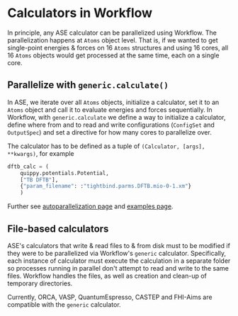 
# Calculators in Workflow

In principle, any ASE calculator can be parallelized using Workflow. The parallelization happens at `Atoms` object level. That is, if we wanted to get single-point energies & forces on 16 `Atoms` structures and using 16 cores, all 16 `Atoms` objects would get processed at the same time, each on a single core. 


## Parallelize with `generic.calculate()`

In ASE, we iterate over all `Atoms` objects, initialize a calculator, set it to an `Atoms` object and call it to evaluate energies and forces sequentially. In Workflow, with `generic.calculate` we define a way to initialize a calculator, define where from and to read and write configurations (`ConfigSet` and `OutputSpec`) and set a directive for how many cores to parallelize over. 

The calculator has to be defined as a tuple of `(Calculator, [args], **kwargs)`, for example 

```python
dftb_calc = (
    quippy.potentials.Potential, 
    ["TB DFTB"], 
    {"param_filename": :"tightbind.parms.DFTB.mio-0-1.xm"}
    )
```

Further see [autoparallelization page](overview.parallelisation.rst) and [examples page](examples.index.md).  


## File-based calculators

ASE's calculators that write & read files to & from disk must to be modified if they were to be parallelized via Workflow's `generic` calculator. Specifically, each instance of calculator must execute the calculation in a separate folder so processes running in parallel don't attempt to read and write to the same files. Workflow handles the files, as well as creation and clean-up of temporary directories. 

Currently, ORCA, VASP, QuantumEspresso, CASTEP and FHI-Aims are compatible with the `generic` calculator.

